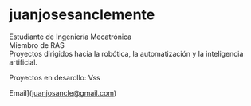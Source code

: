 # juanjosesanclemente


 Estudiante de Ingeniería Mecatrónica <br>
 Miembro de RAS <br>
 Proyectos dirigidos hacia  la robótica, la automatización y la inteligencia artificial. 

 Proyectos en desarollo:
 Vss

Email](juanjosancle@gmail.com)

